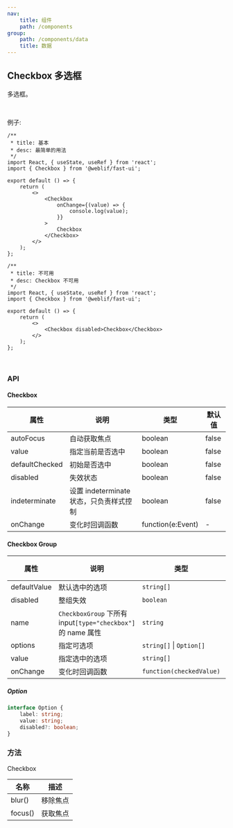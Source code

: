 ```yaml
---
nav:
    title: 组件
    path: /components
group:
    path: /components/data
    title: 数据
---
```


## Checkbox 多选框

多选框。

<br />

例子:

<div class="fu-code-block-row">

<div class="fu-code-block-col-2-1">

```tsx
/**
 * title: 基本
 * desc: 最简单的用法
 */
import React, { useState, useRef } from 'react';
import { Checkbox } from '@weblif/fast-ui';

export default () => {
    return (
        <>
            <Checkbox
                onChange={(value) => {
                    console.log(value);
                }}
            >
                Checkbox
            </Checkbox>
        </>
    );
};
```

</div>

<div class="fu-code-block-col-2-1">

```tsx
/**
 * title: 不可用
 * desc: Checkbox 不可用
 */
import React, { useState, useRef } from 'react';
import { Checkbox } from '@weblif/fast-ui';

export default () => {
    return (
        <>
            <Checkbox disabled>Checkbox</Checkbox>
        </>
    );
};
```

</div>

</div>

<br />

### API

#### Checkbox

| 属性           | 说明                                    | 类型              | 默认值 |
| -------------- | --------------------------------------- | ----------------- | ------ |
| autoFocus      | 自动获取焦点                            | boolean           | false  |
| value          | 指定当前是否选中                        | boolean           | false  |
| defaultChecked | 初始是否选中                            | boolean           | false  |
| disabled       | 失效状态                                | boolean           | false  |
| indeterminate  | 设置 indeterminate 状态，只负责样式控制 | boolean           | false  |
| onChange       | 变化时回调函数                          | function(e:Event) | -      |

#### Checkbox Group

| 属性 | 说明 | 类型 | 默认值 |
| --- | --- | --- | --- |
| defaultValue | 默认选中的选项 | `string[]` | `[]` |
| disabled | 整组失效 | `boolean` | `false` |
| name | `CheckboxGroup` 下所有 input`[type="checkbox"]` 的 name 属性 | `string` | - |
| options | 指定可选项 | `string[]` \| `Option[]` | `[]` |
| value | 指定选中的选项 | `string[]` | `[]` |
| onChange | 变化时回调函数 | `function(checkedValue)` | - |

##### Option

```ts
interface Option {
    label: string;
    value: string;
    disabled?: boolean;
}
```

### 方法

Checkbox

| 名称    | 描述     |
| ------- | -------- |
| blur()  | 移除焦点 |
| focus() | 获取焦点 |
